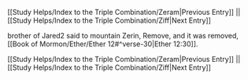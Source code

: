 [[Study Helps/Index to the Triple Combination/Zeram|Previous Entry]]  ||  [[Study Helps/Index to the Triple Combination/Ziff|Next Entry]]

 brother of Jared2 said to mountain Zerin, Remove, and it was removed, [[Book of Mormon/Ether/Ether 12#^verse-30|Ether 12:30]].

[[Study Helps/Index to the Triple Combination/Zeram|Previous Entry]]  ||  [[Study Helps/Index to the Triple Combination/Ziff|Next Entry]]